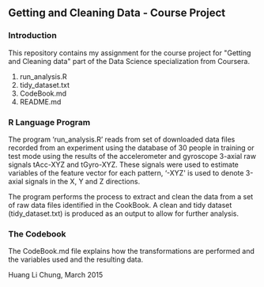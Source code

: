 ## Getting and Cleaning Data - Course Project
### Introduction

This repository contains my assignment for the course project for "Getting and Cleaning data" part of the Data Science specialization from Coursera. 

1.  run_analysis.R
2.  tidy_dataset.txt
3.  CodeBook.md
4.  README.md

### R Language Program
The program ‘run_analysis.R’ reads from set of downloaded data files recorded from an experiment using 
the database of 30 people in training or test mode using the results of the accelerometer and gyroscope 3-axial raw signals tAcc-XYZ and tGyro-XYZ. 
These signals were used to estimate variables of the feature vector for each pattern, ‘-XYZ' is used to denote 3-axial signals in the X, Y and Z directions.

The program performs the process to extract and clean the data from a set of raw data files identified in the CookBook. A clean and tidy dataset (tidy_dataset.txt) is produced as an output to allow for further analysis.

### The Codebook

The CodeBook.md file explains how the transformations are performed and the variables used and the resulting data.


Huang Li Chung, March 2015 
